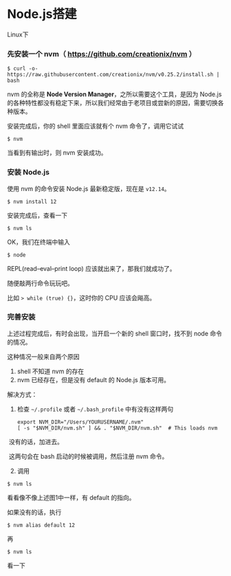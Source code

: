 # Node.js搭建

Linux下

### 先安装一个 nvm（ <https://github.com/creationix/nvm> ）

```
$ curl -o- https://raw.githubusercontent.com/creationix/nvm/v0.25.2/install.sh | bash
```

nvm 的全称是 **Node Version Manager**，之所以需要这个工具，是因为 Node.js 的各种特性都没有稳定下来，所以我们经常由于老项目或尝新的原因，需要切换各种版本。

安装完成后，你的 shell 里面应该就有个 nvm 命令了，调用它试试

```
$ nvm
```

当看到有输出时，则 nvm 安装成功。

### 安装 Node.js

使用 nvm 的命令安装 Node.js 最新稳定版，现在是 `v12.14`。

```
$ nvm install 12
```

安装完成后，查看一下

```
$ nvm ls
```

OK，我们在终端中输入

```
$ node
```

REPL(read–eval–print loop) 应该就出来了，那我们就成功了。

随便敲两行命令玩玩吧。

比如 `> while (true) {}`，这时你的 CPU 应该会飚高。

### 完善安装

上述过程完成后，有时会出现，当开启一个新的 shell 窗口时，找不到 node 命令的情况。

这种情况一般来自两个原因

1. shell 不知道 nvm 的存在
2. nvm 已经存在，但是没有 default 的 Node.js 版本可用。

解决方式：

1. 检查 `~/.profile` 或者 `~/.bash_profile` 中有没有这样两句

   ```
   export NVM_DIR="/Users/YOURUSERNAME/.nvm"
   [ -s "$NVM_DIR/nvm.sh" ] && . "$NVM_DIR/nvm.sh"  # This loads nvm
   ```

​	没有的话，加进去。

​	这两句会在 bash 启动的时候被调用，然后注册 nvm 命令。

2. 调用

`$ nvm ls`

看看像不像上述图1中一样，有 default 的指向。

如果没有的话，执行

`$ nvm alias default 12`

再

`$ nvm ls`

看一下